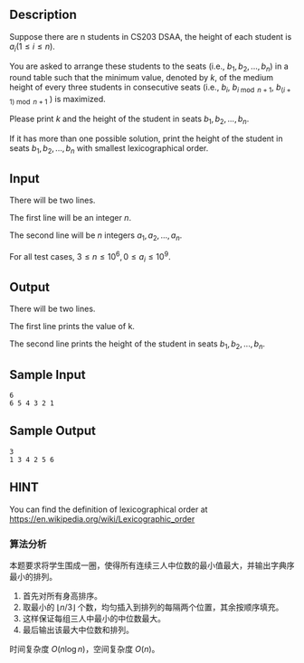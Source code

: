 ## Description

Suppose there are n students in CS203 DSAA, the height of each student is $a_i (1 \leq i \leq n)$.

You are asked to arrange these students to the seats (i.e., $b_1, b_2, ..., b_n$) in a round table such that the minimum value, denoted by $k$, of the medium height of every three students in consecutive seats (i.e., $b_i$, $b_{i\bmod n + 1}$, $b_{(i + 1)\bmod n + 1}$ ) is maximized.

Please print $k$ and the height of the student in seats $b_1, b_2, ..., b_n$.

If it has more than one possible solution, print the height of the student in seats $b_1, b_2, ..., b_n$ with smallest lexicographical order.

## Input

There will be two lines.

The first line will be an integer $n$.

The second line will be $n$ integers $a_1, a_2, ..., a_n$.

For all test cases, $3\leq n\leq 10^6, 0\leq a_i\leq 10^9$.

## Output

There will be two lines.

The first line prints the value of k.

The second line prints the height of the student in seats $b_1, b_2, ..., b_n$.

## Sample Input

``` log
6
6 5 4 3 2 1
```

## Sample Output

``` log
3
1 3 4 2 5 6
```

## HINT

You can find the definition of lexicographical order at <https://en.wikipedia.org/wiki/Lexicographic_order>

### 算法分析

本题要求将学生围成一圈，使得所有连续三人中位数的最小值最大，并输出字典序最小的排列。

1. 首先对所有身高排序。
2. 取最小的 $\lfloor n/3 \rfloor$ 个数，均匀插入到排列的每隔两个位置，其余按顺序填充。
3. 这样保证每组三人中最小的中位数最大。
4. 最后输出该最大中位数和排列。

时间复杂度 $O(n \log n)$，空间复杂度 $O(n)$。
